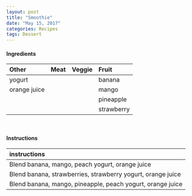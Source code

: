 ```yaml
---
layout: post
title: "Smoothie"
date: "May 15, 2017"
categories: Recipes
tags: Dessert
---
```









#### Ingredients

<table class = "presenttab">
 <thead>
  <tr>
   <th style="text-align:left;"> Other </th>
   <th style="text-align:left;"> Meat </th>
   <th style="text-align:left;"> Veggie </th>
   <th style="text-align:left;"> Fruit </th>
  </tr>
 </thead>
<tbody>
  <tr>
   <td style="text-align:left;"> yogurt </td>
   <td style="text-align:left;">  </td>
   <td style="text-align:left;">  </td>
   <td style="text-align:left;"> banana </td>
  </tr>
  <tr>
   <td style="text-align:left;"> orange juice </td>
   <td style="text-align:left;">  </td>
   <td style="text-align:left;">  </td>
   <td style="text-align:left;"> mango </td>
  </tr>
  <tr>
   <td style="text-align:left;">  </td>
   <td style="text-align:left;">  </td>
   <td style="text-align:left;">  </td>
   <td style="text-align:left;"> pineapple </td>
  </tr>
  <tr>
   <td style="text-align:left;">  </td>
   <td style="text-align:left;">  </td>
   <td style="text-align:left;">  </td>
   <td style="text-align:left;"> strawberry </td>
  </tr>
</tbody>
</table>

<br>

#### Instructions

<table class = "presenttabnoh">
 <thead>
  <tr>
   <th style="text-align:left;"> instructions </th>
  </tr>
 </thead>
<tbody>
  <tr>
   <td style="text-align:left;"> Blend banana, mango, peach yogurt, orange juice </td>
  </tr>
  <tr>
   <td style="text-align:left;"> Blend banana, strawberries, strawberry yogurt, orange juice </td>
  </tr>
  <tr>
   <td style="text-align:left;"> Blend banana, mango, pineapple, peach yogurt, orange juice </td>
  </tr>
</tbody>
</table>

